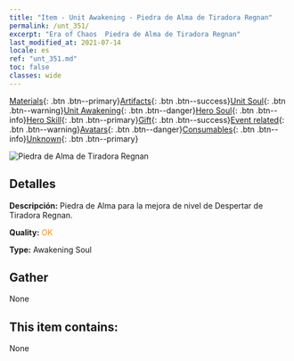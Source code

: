 ```yaml
---
title: "Item - Unit Awakening - Piedra de Alma de Tiradora Regnan"
permalink: /unt_351/
excerpt: "Era of Chaos  Piedra de Alma de Tiradora Regnan"
last_modified_at: 2021-07-14
locale: es
ref: "unt_351.md"
toc: false
classes: wide
---
```

 [Materials](/ItemsES/){: .btn .btn--primary}[Artifacts](/ItemsES/Artifacts/){: .btn .btn--success}[Unit Soul](/ItemsES/UnitSoul/){: .btn .btn--warning}[Unit Awakening](/ItemsES/UnitAwakening/){: .btn .btn--danger}[Hero Soul](/ItemsES/HeroSoul/){: .btn .btn--info}[Hero Skill](/ItemsES/HeroSkill/){: .btn .btn--primary}[Gift](/ItemsES/Gift/){: .btn .btn--success}[Event related](/ItemsES/Events/){: .btn .btn--warning}[Avatars](/ItemsES/Avatars/){: .btn .btn--danger}[Consumables](/ItemsES/Consumables/){: .btn .btn--info}[Unknown](/ItemsES/Unknown/){: .btn .btn--primary}

 ![Piedra de Alma de Tiradora Regnan](/images/u/tia_baozang.jpg)

## Detalles
 **Descripción:** Piedra de Alma para la mejora de nivel de Despertar de Tiradora Regnan.

 **Quality:** <span style="color: #FF8C00">OK</span>

 **Type:** Awakening Soul

## Gather

  None

## This item contains:

  None

